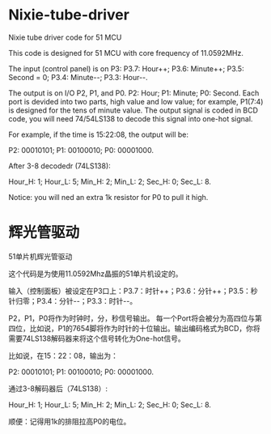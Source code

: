 # Nixie-tube-driver

Nixie tube driver code for 51 MCU


This code is designed for 51 MCU with core frequency of 11.0592MHz.

The input (control panel) is on P3: P3.7: Hour++; P3.6: Minute++; P3.5: Second = 0; P3.4: Minute--; P3.3: Hour--.

The output is on I/O P2, P1, and P0. P2: Hour; P1: Minute; P0: Second. Each port is devided into two parts, high value and low value; for example, P1(7:4) is designed for the tens of minute value. The output signal is coded in BCD code, you will need 74/54LS138 to decode this signal into one-hot signal.


For example, if the time is 15:22:08, the output will be:

P2: 00010101; P1: 00100010; P0: 00001000.

After 3-8 decodedr (74LS138):

Hour_H: 1; Hour_L: 5; Min_H: 2; Min_L: 2; Sec_H: 0; Sec_L: 8.


Notice: you will ned an extra 1k resistor for P0 to pull it high.





# 辉光管驱动

51单片机辉光管驱动


这个代码是为使用11.0592Mhz晶振的51单片机设定的。

输入（控制面板）被设定在P3口上：P3.7：时针++；P3.6：分针++；P3.5：秒针归零；P3.4：分针--；P3.3：时针--。

P2，P1，P0将作为时钟时，分，秒信号输出。 每一个Port将会被分为高四位与第四位，比如说，P1的7654脚将作为时针的十位输出。输出编码格式为BCD，你将需要74LS138解码器来将这个信号转化为One-hot信号。


比如说，在15：22：08，输出为：

P2: 00010101; P1: 00100010; P0: 00001000.

通过3-8解码器后（74LS138）:

Hour_H: 1; Hour_L: 5; Min_H: 2; Min_L: 2; Sec_H: 0; Sec_L: 8.


顺便：记得用1k的排阻拉高P0的电位。
